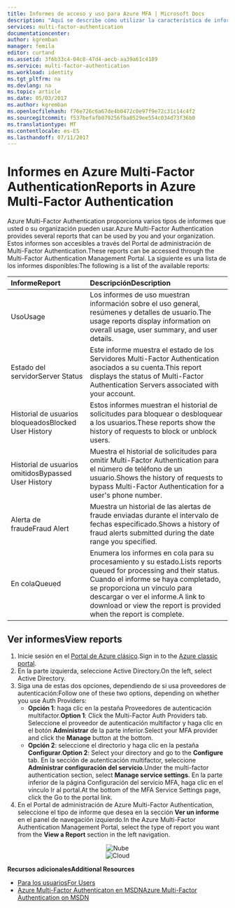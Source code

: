 ```yaml
---
title: Informes de acceso y uso para Azure MFA | Microsoft Docs
description: "Aquí se describe cómo utilizar la característica de informes de Azure Multi-Factor Authentication."
services: multi-factor-authentication
documentationcenter: 
author: kgremban
manager: femila
editor: curtand
ms.assetid: 3f6b33c4-04c8-47d4-aecb-aa39a61c4189
ms.service: multi-factor-authentication
ms.workload: identity
ms.tgt_pltfrm: na
ms.devlang: na
ms.topic: article
ms.date: 05/03/2017
ms.author: kgremban
ms.openlocfilehash: f76e726c6a67de4b0472c0e97f9e72c31c14c4f2
ms.sourcegitcommit: f537befafb079256fba0529ee554c034d73f36b0
ms.translationtype: MT
ms.contentlocale: es-ES
ms.lasthandoff: 07/11/2017
---
```

# <a name="reports-in-azure-multi-factor-authentication"></a><span data-ttu-id="67d97-103">Informes en Azure Multi-Factor Authentication</span><span class="sxs-lookup"><span data-stu-id="67d97-103">Reports in Azure Multi-Factor Authentication</span></span>
<span data-ttu-id="67d97-104">Azure Multi-Factor Authentication proporciona varios tipos de informes que usted o su organización pueden usar.</span><span class="sxs-lookup"><span data-stu-id="67d97-104">Azure Multi-Factor Authentication provides several reports that can be used by you and your organization.</span></span> <span data-ttu-id="67d97-105">Estos informes son accesibles a través del Portal de administración de Multi-Factor Authentication.</span><span class="sxs-lookup"><span data-stu-id="67d97-105">These reports can be accessed through the Multi-Factor Authentication Management Portal.</span></span> <span data-ttu-id="67d97-106">La siguiente es una lista de los informes disponibles:</span><span class="sxs-lookup"><span data-stu-id="67d97-106">The following is a list of the available reports:</span></span>

| <span data-ttu-id="67d97-107">Informe</span><span class="sxs-lookup"><span data-stu-id="67d97-107">Report</span></span> | <span data-ttu-id="67d97-108">Descripción</span><span class="sxs-lookup"><span data-stu-id="67d97-108">Description</span></span> |
|:--- |:--- |
| <span data-ttu-id="67d97-109">Uso</span><span class="sxs-lookup"><span data-stu-id="67d97-109">Usage</span></span> |<span data-ttu-id="67d97-110">Los informes de uso muestran información sobre el uso general, resúmenes y detalles de usuario.</span><span class="sxs-lookup"><span data-stu-id="67d97-110">The usage reports display information on overall usage, user summary, and user details.</span></span> |
| <span data-ttu-id="67d97-111">Estado del servidor</span><span class="sxs-lookup"><span data-stu-id="67d97-111">Server Status</span></span> |<span data-ttu-id="67d97-112">Este informe muestra el estado de los Servidores Multi-Factor Authentication asociados a su cuenta.</span><span class="sxs-lookup"><span data-stu-id="67d97-112">This report displays the status of Multi-Factor Authentication Servers associated with your account.</span></span> |
| <span data-ttu-id="67d97-113">Historial de usuarios bloqueados</span><span class="sxs-lookup"><span data-stu-id="67d97-113">Blocked User History</span></span> |<span data-ttu-id="67d97-114">Estos informes muestran el historial de solicitudes para bloquear o desbloquear a los usuarios.</span><span class="sxs-lookup"><span data-stu-id="67d97-114">These reports show the history of requests to block or unblock users.</span></span> |
| <span data-ttu-id="67d97-115">Historial de usuarios omitidos</span><span class="sxs-lookup"><span data-stu-id="67d97-115">Bypassed User History</span></span> |<span data-ttu-id="67d97-116">Muestra el historial de solicitudes para omitir Multi-Factor Authentication para el número de teléfono de un usuario.</span><span class="sxs-lookup"><span data-stu-id="67d97-116">Shows the history of requests to bypass Multi-Factor Authentication for a user's phone number.</span></span> |
| <span data-ttu-id="67d97-117">Alerta de fraude</span><span class="sxs-lookup"><span data-stu-id="67d97-117">Fraud Alert</span></span> |<span data-ttu-id="67d97-118">Muestra un historial de las alertas de fraude enviadas durante el intervalo de fechas especificado.</span><span class="sxs-lookup"><span data-stu-id="67d97-118">Shows a history of fraud alerts submitted during the date range you specified.</span></span> |
| <span data-ttu-id="67d97-119">En cola</span><span class="sxs-lookup"><span data-stu-id="67d97-119">Queued</span></span> |<span data-ttu-id="67d97-120">Enumera los informes en cola para su procesamiento y su estado.</span><span class="sxs-lookup"><span data-stu-id="67d97-120">Lists reports queued for processing and their status.</span></span> <span data-ttu-id="67d97-121">Cuando el informe se haya completado, se proporciona un vínculo para descargar o ver el informe.</span><span class="sxs-lookup"><span data-stu-id="67d97-121">A link to download or view the report is provided when the report is complete.</span></span> |

## <a name="view-reports"></a><span data-ttu-id="67d97-122">Ver informes</span><span class="sxs-lookup"><span data-stu-id="67d97-122">View reports</span></span>
1. <span data-ttu-id="67d97-123">Inicie sesión en el [Portal de Azure clásico](https://manage.windowsazure.com).</span><span class="sxs-lookup"><span data-stu-id="67d97-123">Sign in to the [Azure classic portal](https://manage.windowsazure.com).</span></span>
2. <span data-ttu-id="67d97-124">En la parte izquierda, seleccione Active Directory.</span><span class="sxs-lookup"><span data-stu-id="67d97-124">On the left, select Active Directory.</span></span>
3. <span data-ttu-id="67d97-125">Siga una de estas dos opciones, dependiendo de si usa proveedores de autenticación:</span><span class="sxs-lookup"><span data-stu-id="67d97-125">Follow one of these two options, depending on whether you use Auth Providers:</span></span>
   * <span data-ttu-id="67d97-126">**Opción 1**: haga clic en la pestaña Proveedores de autenticación multifactor.</span><span class="sxs-lookup"><span data-stu-id="67d97-126">**Option 1**: Click the Multi-Factor Auth Providers tab.</span></span> <span data-ttu-id="67d97-127">Seleccione el proveedor de autenticación multifactor y haga clic en el botón **Administrar** de la parte inferior.</span><span class="sxs-lookup"><span data-stu-id="67d97-127">Select your MFA provider and click the **Manage** button at the bottom.</span></span>
   * <span data-ttu-id="67d97-128">**Opción 2**: seleccione el directorio y haga clic en la pestaña **Configurar**.</span><span class="sxs-lookup"><span data-stu-id="67d97-128">**Option 2**: Select your directory and go to the **Configure** tab.</span></span> <span data-ttu-id="67d97-129">En la sección de autenticación multifactor, seleccione **Administrar configuración del servicio**.</span><span class="sxs-lookup"><span data-stu-id="67d97-129">Under the multi-factor authentication section, select **Manage service settings**.</span></span> <span data-ttu-id="67d97-130">En la parte inferior de la página Configuración del servicio MFA, haga clic en el vínculo Ir al portal.</span><span class="sxs-lookup"><span data-stu-id="67d97-130">At the bottom of the MFA Service Settings page, click the Go to the portal link.</span></span>
4. <span data-ttu-id="67d97-131">En el Portal de administración de Azure Multi-Factor Authentication, seleccione el tipo de informe que desea en la sección **Ver un informe** en el panel de navegación izquierdo.</span><span class="sxs-lookup"><span data-stu-id="67d97-131">In the Azure Multi-Factor Authentication Management Portal, select the type of report you want from the **View a Report** section in the left navigation.</span></span>

<span data-ttu-id="67d97-132"><center>![Nube](./media/multi-factor-authentication-manage-reports/report.png)</center></span><span class="sxs-lookup"><span data-stu-id="67d97-132"><center>![Cloud](./media/multi-factor-authentication-manage-reports/report.png)</center></span></span>


<span data-ttu-id="67d97-133">**Recursos adicionales**</span><span class="sxs-lookup"><span data-stu-id="67d97-133">**Additional Resources**</span></span>

* [<span data-ttu-id="67d97-134">Para los usuarios</span><span class="sxs-lookup"><span data-stu-id="67d97-134">For Users</span></span>](end-user/multi-factor-authentication-end-user.md)
* [<span data-ttu-id="67d97-135">Azure Multi-Factor Authenticaton en MSDN</span><span class="sxs-lookup"><span data-stu-id="67d97-135">Azure Multi-Factor Authentication on MSDN</span></span>](https://msdn.microsoft.com/library/azure/dn249471.aspx)
